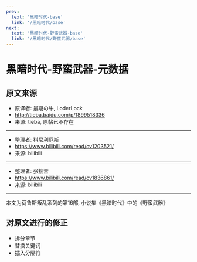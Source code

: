 ```yaml
---
prev:
  text: '黑暗时代-base'
  link: '/黑暗时代/base'
next:
  text: '黑暗时代-野蛮武器-base'
  link: '/黑暗时代/野蛮武器/base'
---
```


# 黑暗时代-野蛮武器-元数据

## 原文来源

+ 原译者: 最期の牛, LoderLock
+ <http://tieba.baidu.com/p/1899518336>
+ 来源: tieba, 原帖已不存在

--------

+ 整理者: 科尼利厄斯
+ <https://www.bilibili.com/read/cv1203521/>
+ 来源: bilibili

--------

+ 整理者: 张拙言
+ <https://www.bilibili.com/read/cv1836861/>
+ 来源: bilibili

--------

本文为荷鲁斯叛乱系列的第16部, 小说集《黑暗时代》中的《野蛮武器》

## 对原文进行的修正

+ 拆分章节
+ 替换关键词
+ 插入分隔符
